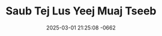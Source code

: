 ---
layout: movie-video-data
date: 2025-03-01 21:25:08 -0662
categories: movie

# Site Attributes
title: "Saub Tej Lus Yeej Muaj Tseeb"
permalink: "/movie/Saub_Tej_Lus_Yeej_Muaj_Tseeb"

# Movie Attributes
synopsis: ""
producer: "Hmoob Yeej Sim Yeeb Yaj Duab"
director: ""
writer: ""
video_link: ""
genre: "Romance Comedy"
year: ""
release_type: "VHS"
storage: "Private"
thumbnail: "/assets/images/movie_thumbnails/Saub Tej Lus Yeej Muaj Tseeb.jpg"
publishing_company: "Hmoob Yeej Sim Yeeb Yaj Duab"

# Sequels + Parts
base_movie: ""
total_parts: 
sequel: ""

# Movie Cast
cast:
#VALUE!
---